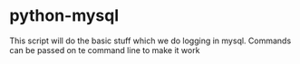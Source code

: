 # python-mysql
This script will do the basic stuff which we do logging in mysql.
Commands can be passed on te command line to make it work

